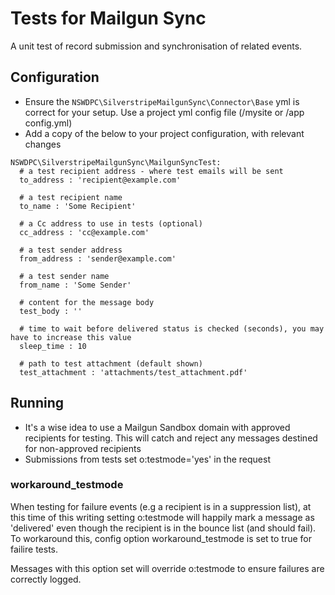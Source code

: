 # Tests for Mailgun Sync

A unit test of record submission and synchronisation of related events.

## Configuration

+ Ensure the ```NSWDPC\SilverstripeMailgunSync\Connector\Base``` yml is correct for your setup. Use a project yml config file (/mysite or /app config.yml)
+ Add a copy of the below to your project configuration, with relevant changes
```
NSWDPC\SilverstripeMailgunSync\MailgunSyncTest:
  # a test recipient address - where test emails will be sent
  to_address : 'recipient@example.com'

  # a test recipient name
  to_name : 'Some Recipient'

  # a Cc address to use in tests (optional)
  cc_address : 'cc@example.com'

  # a test sender address
  from_address : 'sender@example.com'

  # a test sender name
  from_name : 'Some Sender'

  # content for the message body
  test_body : ''

  # time to wait before delivered status is checked (seconds), you may have to increase this value
  sleep_time : 10

  # path to test attachment (default shown)
  test_attachment : 'attachments/test_attachment.pdf'
```


## Running

+ It's a wise idea to use a Mailgun Sandbox domain with approved recipients for testing. This will catch and reject any messages destined for non-approved recipients
+ Submissions from tests set o:testmode='yes' in the request

### workaround_testmode

When testing for failure events (e.g a recipient is in a suppression list), at this time of this writing setting o:testmode
will happily mark a message as 'delivered' even though the recipient is in the bounce list (and should fail).
To workaround this, config option workaround_testmode is set to true for failire tests.

Messages with this option set will override o:testmode to ensure failures are correctly logged.
